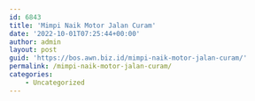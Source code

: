 ```yaml
---
id: 6843
title: 'Mimpi Naik Motor Jalan Curam'
date: '2022-10-01T07:25:44+00:00'
author: admin
layout: post
guid: 'https://bos.awn.biz.id/mimpi-naik-motor-jalan-curam/'
permalink: /mimpi-naik-motor-jalan-curam/
categories:
    - Uncategorized
---
```


